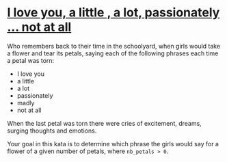 # [I love you,  a little ,  a lot,  passionately ... not at all](https://www.codewars.com/kata/i-love-you-a-little-a-lot-passionately-dot-dot-dot-not-at-all "57f24e6a18e9fad8eb000296")

Who remembers back to their time in the schoolyard, when girls would take a flower and tear its petals, saying each of the following phrases each time a petal was torn:

- I love you
- a little
- a lot
- passionately
- madly
- not at all

When the last petal was torn there were cries of excitement, dreams, surging thoughts and emotions.

Your goal in this kata is to determine which phrase the girls would say for a flower of a given number of petals, where `nb_petals > 0`.